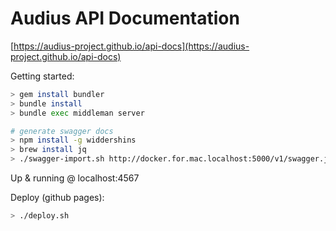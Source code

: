 # Audius API Documentation

[https://audius-project.github.io/api-docs](https://audius-project.github.io/api-docs)


Getting started:

```bash
> gem install bundler
> bundle install
> bundle exec middleman server

# generate swagger docs
> npm install -g widdershins
> brew install jq
> ./swagger-import.sh http://docker.for.mac.localhost:5000/v1/swagger.json # or whatever swagger
```

Up & running @ localhost:4567

Deploy (github pages):

```bash
> ./deploy.sh
```
